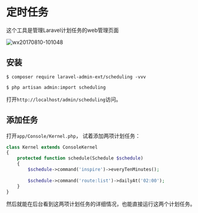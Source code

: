 # 定时任务

这个工具是管理Laravel计划任务的web管理页面

![wx20170810-101048](https://user-images.githubusercontent.com/1479100/29151552-8affc0b2-7db4-11e7-932a-a10d8a42ec50.png)

## 安装

```
$ composer require laravel-admin-ext/scheduling -vvv

$ php artisan admin:import scheduling
```

打开`http://localhost/admin/scheduling`访问。

## 添加任务

打开`app/Console/Kernel.php`， 试着添加两项计划任务：

```php
class Kernel extends ConsoleKernel
{
    protected function schedule(Schedule $schedule)
    {
        $schedule->command('inspire')->everyTenMinutes();
        
        $schedule->command('route:list')->dailyAt('02:00');
    }
}

```

然后就能在后台看到这两项计划任务的详细情况，也能直接运行这两个计划任务。

